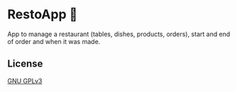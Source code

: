 
# RestoApp 🍝

App to manage a restaurant (tables, dishes, products, orders), start and end of order and when it was made.


## License

[GNU GPLv3](https://choosealicense.com/licenses/gpl-3.0/)

